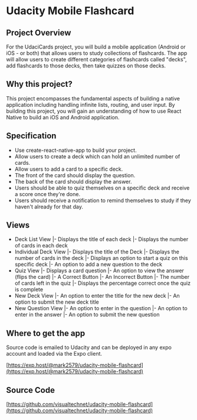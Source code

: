 # Udacity Mobile Flashcard

## Project Overview
For the UdaciCards project, you will build a mobile application (Android or iOS - or both) that allows users to study collections of flashcards. The app will allow users to create different categories of flashcards called "decks", add flashcards to those decks, then take quizzes on those decks.

## Why this project?
This project encompasses the fundamental aspects of building a native application including handling infinite lists, routing, and user input. By building this project, you will gain an understanding of how to use React Native to build an iOS and Android application.

## Specification
- Use create-react-native-app to build your project.
- Allow users to create a deck which can hold an unlimited number of cards.
- Allow users to add a card to a specific deck.
- The front of the card should display the question.
- The back of the card should display the answer.
- Users should be able to quiz themselves on a specific deck and receive a score once they're done.
- Users should receive a notification to remind themselves to study if they haven't already for that day.

## Views

- Deck List View 
  |- Displays the title of each deck
  |- Displays the number of cards in each deck
- Individual Deck View
  |- Displays the title of the Deck
  |- Displays the number of cards in the deck
  |- Displays an option to start a quiz on this specific deck
  |- An option to add a new question to the deck
- Quiz View
  |- Displays a card question
  |- An option to view the answer (flips the card)
  |- A Correct Button
  |- An Incorrect Button
  |- The number of cards left in the quiz
  |- Displays the percentage correct once the quiz is complete
- New Deck View
  |- An option to enter the title for the new deck
  |- An option to submit the new deck title
- New Question View
  |- An option to enter in the question
  |- An option to enter in the answer
  |- An option to submit the new question

## Where to get the app
Source code is emailed to Udacity and can be deployed in any expo account and loaded via the Expo client.

[https://exp.host/@mark2579/udacity-mobile-flashcard](https://exp.host/@mark2579/udacity-mobile-flashcard)

## Source Code

[https://github.com/visualtechnet/udacity-mobile-flashcard](https://github.com/visualtechnet/udacity-mobile-flashcard)


